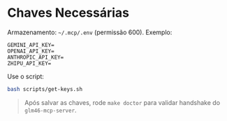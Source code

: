 
# Chaves Necessárias

Armazenamento: `~/.mcp/.env` (permissão 600). Exemplo:
```
GEMINI_API_KEY=
OPENAI_API_KEY=
ANTHROPIC_API_KEY=
ZHIPU_API_KEY=
```

Use o script:
```bash
bash scripts/get-keys.sh
```

> Após salvar as chaves, rode `make doctor` para validar handshake do `glm46-mcp-server`.

